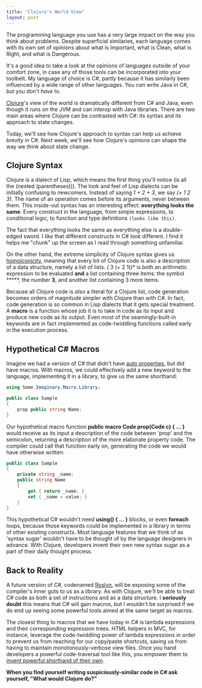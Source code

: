 ```yaml
---
title: "Clojure's World View"
layout: post
---
```



The programming language you use has a very large impact on the way you think about problems. Despite superficial similaries, each language comes with its own set of opinions about what is Important, what is Clean, what is Right, and what is Dangerous.

It's a good idea to take a look at the opinions of languages outside of your comfort zone, in case any of those tools can be incorporated into your toolbelt. My language of choice is C#, partly because it has similarly been influenced by a wide range of other languages. You *can* write Java in C#, but you don't *have* to.

<a href="http://clojure.org/">Clojure</a>'s view of the world is dramatically different from C# and Java, even though it runs on the JVM and can interop with Java libraries. There are two main areas where Clojure can be contrasted with C#: its syntax and its approach to state changes.

Today, we'll see how Clojure's approach to syntax can help us achieve brevity in C#. Next week, we'll see how Clojure's opinions can shape the way we think about state change.

## **Clojure Syntax**

Clojure is a dialect of Lisp, which means the first thing you'll notice (is all the (nested (parentheses))). The look and feel of Lisp dialects can be initially confusing to newcomers. Instead of saying *1 + 2 + 3*, we say *(+ 1 2 3)*. The name of an operation comes before its arguments, never between them. This inside-out syntax has an interesting effect: **everything looks the same**. Every construct in the language, from simple expressions, to conditional logic, to function and type definitions `(looks like this)`.

The fact that everything looks the same as everything else is a double-edged sword. I *like* that different constructs in C# *look* different. I find it helps me "chunk" up the screen as I read through something unfamiliar.

On the other hand, the extreme simplicity of Clojure syntax gives us <a href="http://en.wikipedia.org/wiki/Homoiconicity">homoiconicity</a>, meaning that every bit of Clojure code is also a description of a data structure, namely a list of lists. *(* 3 (+ 2 1))* is both an arithmetic expression to be evaluated **and** a list containing three items: the symbol *****, the number **3**, and another list containing 3 more items.

Because all Clojure code is *also* a literal for a Clojure list, code generation becomes orders of magnitude simpler with Clojure than with C#. In fact, code generation is so common in Lisp dialects that it gets special treatment. A **macro** is a function whose job it is to take in code as its input and produce new code as its output. Even most of the seamingly-built-in keywords are in fact implemented as code-twiddling functions called early in the execution process.

## **Hypothetical C# Macros**

Imagine we had a version of C# that didn't have <a href="http://msdn.microsoft.com/en-us/library/bb384054.aspx">auto properties</a>, but did have macros. With macros, we could effectively add a new keyword to the language, implementing it in a library, to give us the same shorthand:

```cs
using Some.Imaginary.Macro.Library;

public class Sample
{
    prop public string Name;
}
```

Our hypothetical macro function **public macro Code prop(Code c) { ... }** would receive as its input a description of the code between 'prop' and the semicolon, returning a description of the more elaborate property code. The compiler could call that function early on, generating the code we would have otherwise written:

```cs
public class Sample
{
    private string _name;
    public string Name
    {
        get { return _name; }
        set { _name = value; }
    }
}
```

This hypothetical C# wouldn't need **using() { ... }** blocks, or even **foreach** loops, because those keywords could be implemented in a library in terms of other existing constructs. Most language features that we think of as 'syntax sugar' wouldn't have to be thought of by the language designers in advance. With Clojure, developers invent their own new syntax sugar as a part of their daily thought process.

## **Back to Reality**

A future version of C#, codenamed <a href="http://msdn.microsoft.com/en-us/roslyn">Roslyn</a>, will be exposing some of the compiler's inner guts to us as a library. As with Clojure, we'll be able to treat C# code as both a set of instructions and as a data structure. I **seriously doubt** this means that C# will gain macros, but I wouldn't be surprised if we do end up seeing some powerful tools aimed at the same target as macros.

The closest thing to macros that we have today in C# is lambda expressions and their corresponding expression trees. HTML helpers in MVC, for instance, leverage the code-twiddling power of lambda expressions in order to prevent us from reaching for our copy/paste shortcuts, saving us from having to maintain monotonously-verbose view files. Once you hand developers a powerful code-traversal tool like this, you empower them to <a href="http://patrick.lioi.net/2011/12/02/opening-the-black-box/">invent powerful shorthand of their own</a>.

**When you find yourself writing suspiciously-similar code in C# ask yourself, "What would Clojure do?"**
